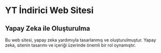 # YT İndirici Web Sitesi


## Yapay Zeka ile Oluşturulma

Bu web sitesi, yapay zeka yardımıyla tasarlanmış ve oluşturulmuştur. Yapay zeka, sitenin tasarımı ve içeriği üzerinde önemli bir rol oynamıştır.
